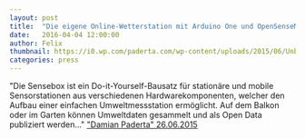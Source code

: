```yaml
---
layout: post
title:  "Die eigene Online-Wetterstation mit Arduino One und OpenSenseMap"
date:   2016-04-04 12:00:00
author: Felix
thumbnail: https://i0.wp.com/paderta.com/wp-content/uploads/2015/06/Unbenannt-2.png
categories: press
---
```

"Die Sensebox ist ein Do-it-Yourself-Bausatz für stationäre und mobile Sensorstationen aus verschiedenen Hardwarekomponenten, welcher den Aufbau einer einfachen Umweltmessstation ermöglicht. Auf dem Balkon oder im Garten können Umweltdaten gesammelt und als Open Data publiziert werden..."
<a href="http://paderta.com/die-eigene-online-wetterstation-mit-arduino/" target="_blank">"Damian Paderta" 26.06.2015</a>
